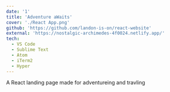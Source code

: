 ```yaml
---
date: '1'
title: 'Adventure aWaits'
cover: './React App.png'
github: 'https://github.com/landon-is-on/react-website'
external: 'https://nostalgic-archimedes-4f0024.netlify.app/'
tech:
  - VS Code
  - Sublime Text
  - Atom
  - iTerm2
  - Hyper
---
```


A React landing page made for adventureing and travling 